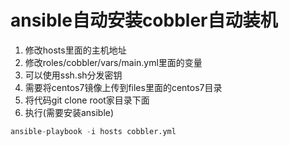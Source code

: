 # ansible自动安装cobbler自动装机

1. 修改hosts里面的主机地址
2. 修改roles/cobbler/vars/main.yml里面的变量
3. 可以使用ssh.sh分发密钥
4. 需要将centos7镜像上传到files里面的centos7目录
5. 将代码git clone root家目录下面
4. 执行(需要安装ansible)
```python
ansible-playbook -i hosts cobbler.yml
```
